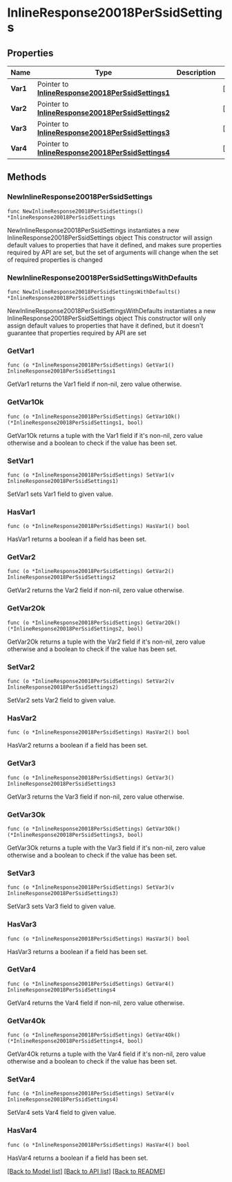 # InlineResponse20018PerSsidSettings

## Properties

Name | Type | Description | Notes
------------ | ------------- | ------------- | -------------
**Var1** | Pointer to [**InlineResponse20018PerSsidSettings1**](InlineResponse20018PerSsidSettings1.md) |  | [optional] 
**Var2** | Pointer to [**InlineResponse20018PerSsidSettings2**](InlineResponse20018PerSsidSettings2.md) |  | [optional] 
**Var3** | Pointer to [**InlineResponse20018PerSsidSettings3**](InlineResponse20018PerSsidSettings3.md) |  | [optional] 
**Var4** | Pointer to [**InlineResponse20018PerSsidSettings4**](InlineResponse20018PerSsidSettings4.md) |  | [optional] 

## Methods

### NewInlineResponse20018PerSsidSettings

`func NewInlineResponse20018PerSsidSettings() *InlineResponse20018PerSsidSettings`

NewInlineResponse20018PerSsidSettings instantiates a new InlineResponse20018PerSsidSettings object
This constructor will assign default values to properties that have it defined,
and makes sure properties required by API are set, but the set of arguments
will change when the set of required properties is changed

### NewInlineResponse20018PerSsidSettingsWithDefaults

`func NewInlineResponse20018PerSsidSettingsWithDefaults() *InlineResponse20018PerSsidSettings`

NewInlineResponse20018PerSsidSettingsWithDefaults instantiates a new InlineResponse20018PerSsidSettings object
This constructor will only assign default values to properties that have it defined,
but it doesn't guarantee that properties required by API are set

### GetVar1

`func (o *InlineResponse20018PerSsidSettings) GetVar1() InlineResponse20018PerSsidSettings1`

GetVar1 returns the Var1 field if non-nil, zero value otherwise.

### GetVar1Ok

`func (o *InlineResponse20018PerSsidSettings) GetVar1Ok() (*InlineResponse20018PerSsidSettings1, bool)`

GetVar1Ok returns a tuple with the Var1 field if it's non-nil, zero value otherwise
and a boolean to check if the value has been set.

### SetVar1

`func (o *InlineResponse20018PerSsidSettings) SetVar1(v InlineResponse20018PerSsidSettings1)`

SetVar1 sets Var1 field to given value.

### HasVar1

`func (o *InlineResponse20018PerSsidSettings) HasVar1() bool`

HasVar1 returns a boolean if a field has been set.

### GetVar2

`func (o *InlineResponse20018PerSsidSettings) GetVar2() InlineResponse20018PerSsidSettings2`

GetVar2 returns the Var2 field if non-nil, zero value otherwise.

### GetVar2Ok

`func (o *InlineResponse20018PerSsidSettings) GetVar2Ok() (*InlineResponse20018PerSsidSettings2, bool)`

GetVar2Ok returns a tuple with the Var2 field if it's non-nil, zero value otherwise
and a boolean to check if the value has been set.

### SetVar2

`func (o *InlineResponse20018PerSsidSettings) SetVar2(v InlineResponse20018PerSsidSettings2)`

SetVar2 sets Var2 field to given value.

### HasVar2

`func (o *InlineResponse20018PerSsidSettings) HasVar2() bool`

HasVar2 returns a boolean if a field has been set.

### GetVar3

`func (o *InlineResponse20018PerSsidSettings) GetVar3() InlineResponse20018PerSsidSettings3`

GetVar3 returns the Var3 field if non-nil, zero value otherwise.

### GetVar3Ok

`func (o *InlineResponse20018PerSsidSettings) GetVar3Ok() (*InlineResponse20018PerSsidSettings3, bool)`

GetVar3Ok returns a tuple with the Var3 field if it's non-nil, zero value otherwise
and a boolean to check if the value has been set.

### SetVar3

`func (o *InlineResponse20018PerSsidSettings) SetVar3(v InlineResponse20018PerSsidSettings3)`

SetVar3 sets Var3 field to given value.

### HasVar3

`func (o *InlineResponse20018PerSsidSettings) HasVar3() bool`

HasVar3 returns a boolean if a field has been set.

### GetVar4

`func (o *InlineResponse20018PerSsidSettings) GetVar4() InlineResponse20018PerSsidSettings4`

GetVar4 returns the Var4 field if non-nil, zero value otherwise.

### GetVar4Ok

`func (o *InlineResponse20018PerSsidSettings) GetVar4Ok() (*InlineResponse20018PerSsidSettings4, bool)`

GetVar4Ok returns a tuple with the Var4 field if it's non-nil, zero value otherwise
and a boolean to check if the value has been set.

### SetVar4

`func (o *InlineResponse20018PerSsidSettings) SetVar4(v InlineResponse20018PerSsidSettings4)`

SetVar4 sets Var4 field to given value.

### HasVar4

`func (o *InlineResponse20018PerSsidSettings) HasVar4() bool`

HasVar4 returns a boolean if a field has been set.


[[Back to Model list]](../README.md#documentation-for-models) [[Back to API list]](../README.md#documentation-for-api-endpoints) [[Back to README]](../README.md)


